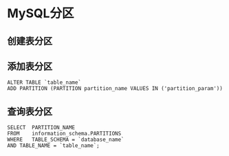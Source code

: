 # MySQL分区

## 创建表分区




## 添加表分区

```
ALTER TABLE `table_name`
ADD PARTITION (PARTITION partition_name VALUES IN ('partition_param'))
```


## 查询表分区

```
SELECT  PARTITION_NAME  
FROM    information_schema.PARTITIONS  
WHERE   TABLE_SCHEMA = `database_name`  
AND TABLE_NAME = `table_name`;
```
